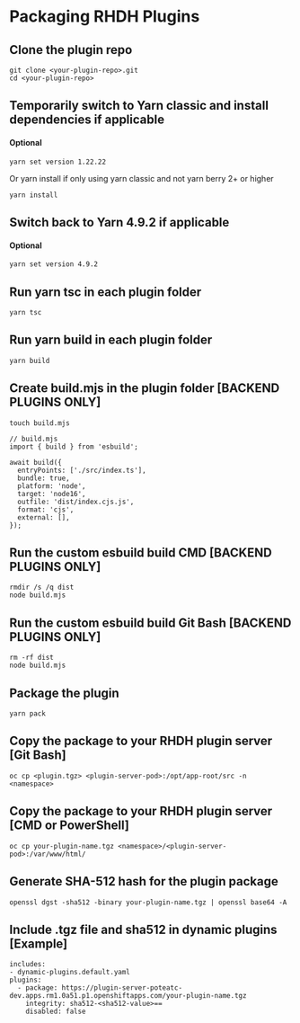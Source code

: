 # Packaging RHDH Plugins

## Clone the plugin repo
```
git clone <your-plugin-repo>.git 
cd <your-plugin-repo>
```
## Temporarily switch to Yarn classic and install dependencies if applicable
#### Optional
```
yarn set version 1.22.22
```
Or yarn install if only using yarn classic and not yarn berry 2+ or higher
```
yarn install
```

## Switch back to Yarn 4.9.2 if applicable
#### Optional
```
yarn set version 4.9.2
```
## Run yarn tsc in each plugin folder
```
yarn tsc
```
## Run yarn build in each plugin folder
```
yarn build
```
## Create build.mjs in the plugin folder [BACKEND PLUGINS ONLY]
```
touch build.mjs
```
```
// build.mjs
import { build } from 'esbuild';

await build({
  entryPoints: ['./src/index.ts'],
  bundle: true,
  platform: 'node',
  target: 'node16',
  outfile: 'dist/index.cjs.js',
  format: 'cjs',
  external: [],
});
```

## Run the custom esbuild build CMD [BACKEND PLUGINS ONLY]
```
rmdir /s /q dist
node build.mjs
```

## Run the custom esbuild build Git Bash [BACKEND PLUGINS ONLY]
```
rm -rf dist
node build.mjs
```
## Package the plugin
```
yarn pack
```
## Copy the package to your RHDH plugin server [Git Bash]
```
oc cp <plugin.tgz> <plugin-server-pod>:/opt/app-root/src -n <namespace>
```
## Copy the package to your RHDH plugin server [CMD or PowerShell]
```
oc cp your-plugin-name.tgz <namespace>/<plugin-server-pod>:/var/www/html/
```
## Generate SHA-512 hash for the plugin package
```
openssl dgst -sha512 -binary your-plugin-name.tgz | openssl base64 -A
```
## Include .tgz file and sha512 in dynamic plugins [Example]
```
includes:
- dynamic-plugins.default.yaml
plugins:
  - package: https://plugin-server-poteatc-dev.apps.rm1.0a51.p1.openshiftapps.com/your-plugin-name.tgz
    integrity: sha512-<sha512-value>==
    disabled: false
```
